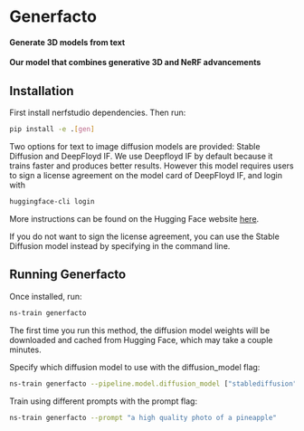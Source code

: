 # Generfacto

<h4>Generate 3D models from text</h4>

**Our model that combines generative 3D and NeRF advancements**

## Installation

First install nerfstudio dependencies. Then run:

```bash
pip install -e .[gen]
```

Two options for text to image diffusion models are provided: Stable Diffusion and DeepFloyd IF.
We use Deepfloyd IF by default because it trains faster and produces better results. However this model
requires users to sign a license agreement on the model card of DeepFloyd IF, and login with

```bash
huggingface-cli login
```

More instructions can be found on the Hugging Face website [here](https://huggingface.co/DeepFloyd/IF-I-XL-v1.0).

If you do not want to sign the license agreement, you can use the Stable Diffusion model instead by specifying in the command line.

## Running Generfacto

Once installed, run:

```bash
ns-train generfacto
```

The first time you run this method, the diffusion model weights will be downloaded and cached
from Hugging Face, which may take a couple minutes.

Specify which diffusion model to use with the diffusion_model flag:

```bash
ns-train generfacto --pipeline.model.diffusion_model ["stablediffusion", "deepfloyd"]
```

Train using different prompts with the prompt flag:

```bash
ns-train generfacto --prompt "a high quality photo of a pineapple"
```
